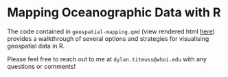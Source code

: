 # Mapping Oceanographic Data with R

The code contained in `geospatial-mapping.qmd` (view rendered html [here](https://fdylant.github.io/spatial-demo/geospatial-mapping.html)) provides a walkthrough of several options and strategies for visualising geospatial data in R.

Please feel free to reach out to me at `dylan.titmuss@whoi.edu` with any questions or comments!
